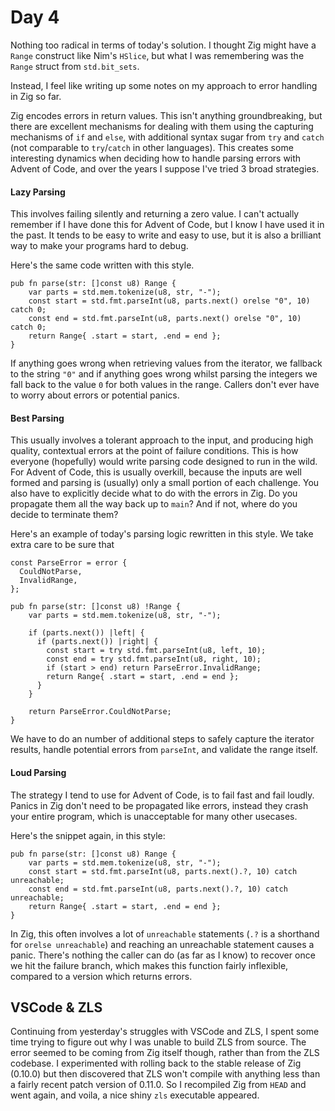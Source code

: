 # Day 4
Nothing too radical in terms of today's solution. I thought Zig might have a `Range` construct like Nim's `HSlice`, but what I was remembering was the `Range` struct from `std.bit_sets`.

Instead, I feel like writing up some notes on my approach to error handling in Zig so far.

Zig encodes errors in return values. This isn't anything groundbreaking, but there are excellent mechanisms for dealing with them using the capturing mechanisms of `if` and `else`, with additional syntax sugar from `try` and `catch` (not comparable to `try`/`catch` in other languages). This creates some interesting dynamics when deciding how to handle parsing errors with Advent of Code, and over the years I suppose I've tried 3 broad strategies.

#### Lazy Parsing
This involves failing silently and returning a zero value. I can't actually remember if I have done this for Advent of Code, but I know I have used it in the past. It tends to be easy to write and easy to use, but it is also a brilliant way to make your programs hard to debug.

Here's the same code written with this style.

```zig
pub fn parse(str: []const u8) Range {
    var parts = std.mem.tokenize(u8, str, "-");
    const start = std.fmt.parseInt(u8, parts.next() orelse "0", 10) catch 0;
    const end = std.fmt.parseInt(u8, parts.next() orelse "0", 10) catch 0;
    return Range{ .start = start, .end = end };
}
```

If anything goes wrong when retrieving values from the iterator, we fallback to the string `"0"` and if anything goes wrong whilst parsing the integers we fall back to the value `0` for both values in the range. Callers don't ever have to worry about errors or potential panics.

#### Best Parsing
This usually involves a tolerant approach to the input, and producing high quality, contextual errors at the point of failure conditions. This is how everyone (hopefully) would write parsing code designed to run in the wild. For Advent of Code, this is usually overkill, because the inputs are well formed and parsing is (usually) only a small portion of each challenge. You also have to explicitly decide what to do with the errors in Zig. Do you propagate them all the way back up to `main`? And if not, where do you decide to terminate them?

Here's an example of today's parsing logic rewritten in this style. We take extra care to be sure that 

```zig
const ParseError = error {
  CouldNotParse,
  InvalidRange,
};

pub fn parse(str: []const u8) !Range {
    var parts = std.mem.tokenize(u8, str, "-");

    if (parts.next()) |left| {
      if (parts.next()) |right| {
        const start = try std.fmt.parseInt(u8, left, 10);
        const end = try std.fmt.parseInt(u8, right, 10);
        if (start > end) return ParseError.InvalidRange;
        return Range{ .start = start, .end = end };
      }
    }

    return ParseError.CouldNotParse;
}
```

We have to do an number of additional steps to safely capture the iterator results, handle potential errors from `parseInt`, and validate the range itself.

#### Loud Parsing
The strategy I tend to use for Advent of Code, is to fail fast and fail loudly. Panics in Zig don't need to be propagated like errors, instead they crash your entire program, which is unacceptable for many other usecases.

Here's the snippet again, in this style:

```zig
pub fn parse(str: []const u8) Range {
    var parts = std.mem.tokenize(u8, str, "-");
    const start = std.fmt.parseInt(u8, parts.next().?, 10) catch unreachable;
    const end = std.fmt.parseInt(u8, parts.next().?, 10) catch unreachable;
    return Range{ .start = start, .end = end };
}
```

In Zig, this often involves a lot of `unreachable` statements (`.?` is a shorthand for `orelse unreachable`) and reaching an unreachable statement causes a panic. There's nothing the caller can do (as far as I know) to recover once we hit the failure branch, which makes this function fairly inflexible, compared to a version which returns errors.

## VSCode & ZLS
Continuing from yesterday's struggles with VSCode and ZLS, I spent some time trying to figure out why I was unable to build ZLS from source. The error seemed to be coming from Zig itself though, rather than from the ZLS codebase. I experimented with rolling back to the stable release of Zig (0.10.0) but then discovered that ZLS won't compile with anything less than a fairly recent patch version of 0.11.0. So I recompiled Zig from `HEAD` and went again, and voila, a nice shiny `zls` executable appeared.
